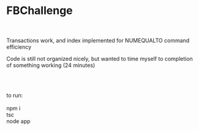 # FBChallenge
<br><br>
Transactions work, and index implemented for NUMEQUALTO command efficiency

Code is still not organized nicely, but wanted to time myself to completion of something working (24 minutes)

<br><br>

to run:
<br><br>
npm i<br>
tsc<br>
node app<br>

